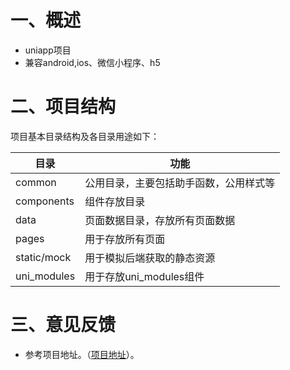 # 一、概述
* uniapp项目
* 兼容android,ios、微信小程序、h5

# 二、项目结构
项目基本目录结构及各目录用途如下：

|目录|功能|
|--	|--	|
|common|公用目录，主要包括助手函数，公用样式等|
|components|组件存放目录|
|data|页面数据目录，存放所有页面数据|
|pages|用于存放所有页面|
|static/mock|用于模拟后端获取的静态资源|
|uni_modules|用于存放uni_modules组件|

# 三、意见反馈
* 参考项目地址。（[项目地址](https://github.com/xghell/xg-shop.git )）。


